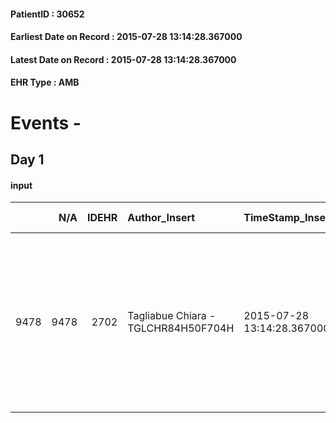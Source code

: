 
#### PatientID : 30652
#### Earliest Date on Record : 2015-07-28 13:14:28.367000
#### Latest Date on Record : 2015-07-28 13:14:28.367000
#### EHR Type : AMB

# Events - 

## Day 1

#### input
|      |    N/A |   IDEHR | Author_Insert                       | TimeStamp_Insert           | EHRType   |   PatientID |   IDDigitalSignDocument | persone_vicine   |   Unnamed: 0_x.1 |   IDANAMNESI_SOCIALE | Patient   | FamigliaAltro   | Paziente_T   | FamigliaAltro_T   |   Non_Rilevabile_x.1 | Note_Non_Rilevabile_x.1   | opt_Problemi   | Note_I                                                                                                                                                                       | chk_competenza                                 | opt_paziente_a   | opt_famiglia_a   | opt_adeguatezza   | opt_paziente_solo   | ds_note_con                         | opt_presente_assente   | Presenza_minori   | Caregiver_principale   | opt_capacita         | ds_familiari_coinv                                                                                                         | opt_necessario   | opt_presente   | opt_risorse_ec   | opt_paziente_psi   | opt_Ins_vol   | ds_note_prio                                                                                                                                               | opt_inv_civile   |   invalidita_perc | Needs               | Domestic partnership   | Fragility      | opt_disponibilita_f   | opt_indennita_acc   | opt_legge   | opt_famiglia_psi   | opt_disponibilit_paz   |
|-----:|-------:|--------:|:------------------------------------|:---------------------------|:----------|------------:|------------------------:|:-----------------|-----------------:|---------------------:|:----------|:----------------|:-------------|:------------------|---------------------:|:--------------------------|:---------------|:-----------------------------------------------------------------------------------------------------------------------------------------------------------------------------|:-----------------------------------------------|:-----------------|:-----------------|:------------------|:--------------------|:------------------------------------|:-----------------------|:------------------|:-----------------------|:---------------------|:---------------------------------------------------------------------------------------------------------------------------|:-----------------|:---------------|:-----------------|:-------------------|:--------------|:-----------------------------------------------------------------------------------------------------------------------------------------------------------|:-----------------|------------------:|:--------------------|:-----------------------|:---------------|:----------------------|:--------------------|:------------|:-------------------|:-----------------------|
| 9478 |   9478 |    2702 | Tagliabue Chiara - TGLCHR84H50F704H | 2015-07-28 13:14:28.367000 | AMB       |       30652 |                  110125 | N/A              |             1181 |                  773 | Si#1      | Si#1            | No#0         | Si#1              |                    0 | NR                        | Si#1           | Il paziente conosce la diagnosi, non √® informato riguardo alla gravit√† attuale, la moglie fatica ad accettare l'aggravamento. I figli sono consapevoli della terminalit√†. | competenza/capacit√† assistenziale caregiver#0 | Indefinite#2     | Congruenti#1     | No#0              | No#0                | Vive con la moglie Carmela di 84 aa | Presente#1             | No#0              | wife                   | Non incrementabile#2 | Cinque figli: Nicola che vive a Venegono Superiore, Enza a Cairate, Grazia a Vaprio d'Adda, Elena a Carpi, Maria a Milano. | Si#1             | No#0           | Da valutare#2    | No#0               | No#0          | I familiari chiedono il ricovero in casa Vidas del paziente per difficolt√† della moglie, unico care-giver al domicilio ad occuparsi da sola del paziente. | Si#1             |               100 | Clinici#0;Sociali#1 | Coniuge/Convivente#0   | psico-fisica#3 | No#0                  | Si#1                | No#0        | No#0               | No#0                   |


